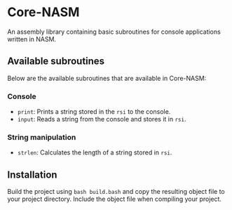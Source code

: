 # Core-NASM

An assembly library containing basic subroutines for console applications written in NASM.

## Available subroutines

Below are the available subroutines that are available in Core-NASM:

### Console

- `print`: Prints a string stored in the `rsi` to the console.
- `input`: Reads a string from the console and stores it in `rsi`.

### String manipulation

- `strlen`: Calculates the length of a string stored in `rsi`.

## Installation

Build the project using `bash build.bash` and copy the resulting object file to your project directory. Include the object file when compiling your project.
